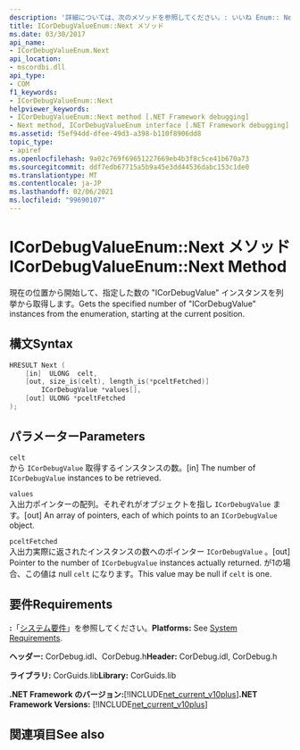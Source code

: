 ```yaml
---
description: '詳細については、次のメソッドを参照してください。: いいね Enum:: Next メソッド'
title: ICorDebugValueEnum::Next メソッド
ms.date: 03/30/2017
api_name:
- ICorDebugValueEnum.Next
api_location:
- mscordbi.dll
api_type:
- COM
f1_keywords:
- ICorDebugValueEnum::Next
helpviewer_keywords:
- ICorDebugValueEnum::Next method [.NET Framework debugging]
- Next method, ICorDebugValueEnum interface [.NET Framework debugging]
ms.assetid: f5ef94dd-dfee-49d3-a398-b110f8906dd8
topic_type:
- apiref
ms.openlocfilehash: 9a02c769f69651227669eb4b3f8c5ce41b670a73
ms.sourcegitcommit: ddf7edb67715a5b9a45e3dd44536dabc153c1de0
ms.translationtype: MT
ms.contentlocale: ja-JP
ms.lasthandoff: 02/06/2021
ms.locfileid: "99690107"
---
```

# <a name="icordebugvalueenumnext-method"></a><span data-ttu-id="79f06-103">ICorDebugValueEnum::Next メソッド</span><span class="sxs-lookup"><span data-stu-id="79f06-103">ICorDebugValueEnum::Next Method</span></span>

<span data-ttu-id="79f06-104">現在の位置から開始して、指定した数の "ICorDebugValue" インスタンスを列挙から取得します。</span><span class="sxs-lookup"><span data-stu-id="79f06-104">Gets the specified number of "ICorDebugValue" instances from the enumeration, starting at the current position.</span></span>  
  
## <a name="syntax"></a><span data-ttu-id="79f06-105">構文</span><span class="sxs-lookup"><span data-stu-id="79f06-105">Syntax</span></span>  
  
```cpp  
HRESULT Next (  
    [in]  ULONG  celt,  
    [out, size_is(celt), length_is(*pceltFetched)]  
        ICorDebugValue *values[],  
    [out] ULONG *pceltFetched  
);  
```  
  
## <a name="parameters"></a><span data-ttu-id="79f06-106">パラメーター</span><span class="sxs-lookup"><span data-stu-id="79f06-106">Parameters</span></span>  

 `celt`  
 <span data-ttu-id="79f06-107">から `ICorDebugValue` 取得するインスタンスの数。</span><span class="sxs-lookup"><span data-stu-id="79f06-107">[in] The number of `ICorDebugValue` instances to be retrieved.</span></span>  
  
 `values`  
 <span data-ttu-id="79f06-108">入出力ポインターの配列。それぞれがオブジェクトを指し `ICorDebugValue` ます。</span><span class="sxs-lookup"><span data-stu-id="79f06-108">[out] An array of pointers, each of which points to an `ICorDebugValue` object.</span></span>  
  
 `pceltFetched`  
 <span data-ttu-id="79f06-109">入出力実際に返されたインスタンスの数へのポインター `ICorDebugValue` 。</span><span class="sxs-lookup"><span data-stu-id="79f06-109">[out] Pointer to the number of `ICorDebugValue` instances actually returned.</span></span> <span data-ttu-id="79f06-110">が1の場合、この値は null `celt` になります。</span><span class="sxs-lookup"><span data-stu-id="79f06-110">This value may be null if `celt` is one.</span></span>  
  
## <a name="requirements"></a><span data-ttu-id="79f06-111">要件</span><span class="sxs-lookup"><span data-stu-id="79f06-111">Requirements</span></span>  

 <span data-ttu-id="79f06-112">**:**「[システム要件](../../get-started/system-requirements.md)」を参照してください。</span><span class="sxs-lookup"><span data-stu-id="79f06-112">**Platforms:** See [System Requirements](../../get-started/system-requirements.md).</span></span>  
  
 <span data-ttu-id="79f06-113">**ヘッダー:** CorDebug.idl、CorDebug.h</span><span class="sxs-lookup"><span data-stu-id="79f06-113">**Header:** CorDebug.idl, CorDebug.h</span></span>  
  
 <span data-ttu-id="79f06-114">**ライブラリ:** CorGuids.lib</span><span class="sxs-lookup"><span data-stu-id="79f06-114">**Library:** CorGuids.lib</span></span>  
  
 <span data-ttu-id="79f06-115">**.NET Framework のバージョン:**[!INCLUDE[net_current_v10plus](../../../../includes/net-current-v10plus-md.md)]</span><span class="sxs-lookup"><span data-stu-id="79f06-115">**.NET Framework Versions:** [!INCLUDE[net_current_v10plus](../../../../includes/net-current-v10plus-md.md)]</span></span>  
  
## <a name="see-also"></a><span data-ttu-id="79f06-116">関連項目</span><span class="sxs-lookup"><span data-stu-id="79f06-116">See also</span></span>
